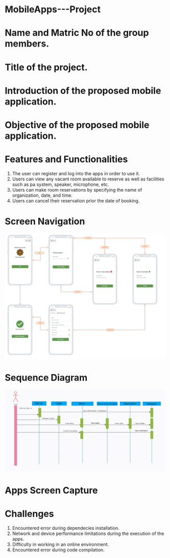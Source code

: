 # MobileApps---Project
# Name and Matric No of the group members. 
# Title of the project. 
# Introduction of the proposed mobile application. 
# Objective of the proposed mobile application. 
# Features and Functionalities  
1. The user can register and log into the apps in order to use it.
2. Users can view any vacant room available to reserve as well as facilities such as pa system, speaker, microphone, etc.
3. Users can make room reservations by specifying the name of organization, date, and time.
4. Users can cancel their reservation prior the date of booking.
# Screen Navigation  
![alt text](screennavi.jpeg)
# Sequence Diagram  
![alt text](sequencediagram.jpg)
# Apps Screen Capture
# Challenges  
1) Encountered error during dependecies installation.
2) Network and device performance limitations during the execution of the apps.
3) Difficulty in working in an online environment.
4) Encountered error during code compilation.
